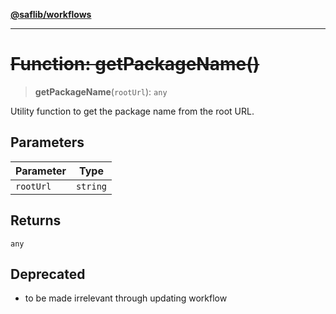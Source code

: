 [**@saflib/workflows**](../index.md)

***

# ~~Function: getPackageName()~~

> **getPackageName**(`rootUrl`): `any`

Utility function to get the package name from the root URL.

## Parameters

| Parameter | Type |
| ------ | ------ |
| `rootUrl` | `string` |

## Returns

`any`

## Deprecated

- to be made irrelevant through updating workflow
